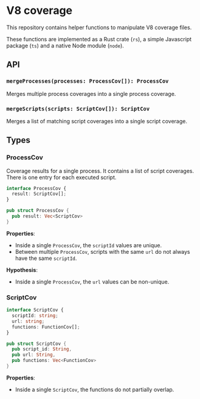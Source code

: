 # V8 coverage 

This repository contains helper functions to manipulate V8 coverage files.

These functions are implemented as a Rust crate (`rs`), a simple Javascript 
package (`ts`) and a native Node module (`node`).

## API

### `mergeProcesses(processes: ProcessCov[]): ProcessCov`

Merges multiple process coverages into a single process coverage.

### `mergeScripts(scripts: ScriptCov[]): ScriptCov`

Merges a list of matching script coverages into a single script coverage.

## Types

### ProcessCov

Coverage results for a single process. It contains a list of script coverages.
There is one entry for each executed script.

```typescript
interface ProcessCov {
  result: ScriptCov[];
}
```

```rust
pub struct ProcessCov {
  pub result: Vec<ScriptCov>
}
```

**Properties**:
- Inside a single `ProcessCov`, the `scriptId` values are unique.
- Between multiple `ProcessCov`, scripts with the same `url` do not always have the same `scriptId`.

**Hypothesis**:
- Inside a single `ProcessCov`, the `url` values can be non-unique.

### ScriptCov

```typescript
interface ScriptCov {
  scriptId: string;
  url: string;
  functions: FunctionCov[];
}
```

```rust
pub struct ScriptCov {
  pub script_id: String,
  pub url: String,
  pub functions: Vec<FunctionCov>
}
```

**Properties**:
- Inside a single `ScriptCov`, the functions do not partially overlap.
